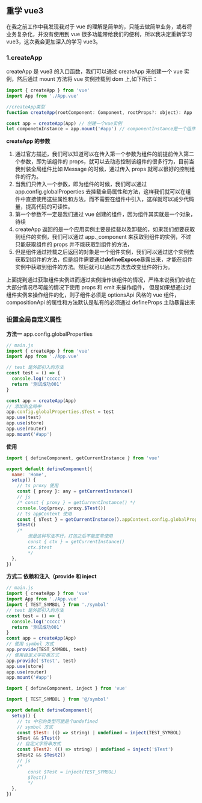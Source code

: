 

## 重学 vue3

在我之前工作中我发现我对于 vue 的理解是简单的，只能去做简单业务，或者将业务复杂化，并没有使用到 vue 很多功能带给我们的便利，所以我决定重新学习 vue3，这次我会更加深入的学习 vue3。

### 1.createApp

createApp 是 vue3 的入口函数，我们可以通过 createApp 来创建一个 vue 实例，然后通过 mount 方法将 vue 实例挂载到 dom 上,如下所示：

```javascript
import { createApp } from 'vue'
import App from './App.vue'

//createApp类型
function createApp(rootComponent: Component, rootProps?: object): App

const app = createApp(App) // 创建一个vue实例
let componetnInstance = app.mount('#app') // componentInstance是一个组件实例

```

**createApp 的参数**

1. 通过官方描述，我们可以知道可以在传入第一个参数为组件的前提前传入第二个参数，即为该组件的 props，就可以去动态控制该组件的很多行为，目前当我封装全局组件比如 Message 的时候，通过传入 props 就可以很好的控制组件的行为。
2. 当我们只传入一个参数，即为组件的时候，我们可以通过 app.config.globalProperties 去挂载全局属性和方法，这样我们就可以在组件中直接使用这些属性和方法，而不需要在组件中引入，这样就可以减少代码量，提高代码的可读性。
3. 第一个参数不一定是我们通过 vue 创建的组件，因为组件其实就是一个对象，待续
4. createApp 返回的是一个应用实例主要是挂载以及卸载的，如果我们想要获取到组件的实例，我们可以通过 app.\_component 来获取到组件的实例，不过只能获取组件的 props 并不能获取到组件的方法，
5. 但是组件通过挂载之后返回的对象是一个组件实例，我们可以通过这个实例去获取到组件的方法，但是组件需要通过**defineExpose**暴露出来，才能在组件实例中获取到组件的方法。然后就可以通过方法去改变组件的行为。

上面提到通过获取组件实例进而通过实例操作该组件的情况，严格来说我们应该在大部分情况尽可能的情况下使用 props 和 emit 来操作组件，
但是如果想通过对组件实例来操作组件的化，则子组件必须是 optionsApi 风格的 vue 组件，compositionApi 的属性和方法默认是私有的必须通过 defineProps 主动暴露出来

### 设置全局自定义属性

**方法一** app.config.globalProperties

```js
// main.js
import { createApp } from 'vue'
import App from './App.vue'

// test 是外部引入的方法
const test = () => {
  console.log('ccccc')
  return '测试成功001'
}

const app = createApp(App)
// 添加到全局中
app.config.globalProperties.$Test = test
app.use(test)
app.use(store)
app.use(router)
app.mount('#app')
```

**使用**

```js
import { defineComponent, getCurrentInstance } from 'vue'

export default defineComponent({
  name: 'Home',
  setup() {
    // ts proxy 使用
    const { proxy }: any = getCurrentInstance()
    // js
    /* const { proxy } = getCurrentInstance() */
    console.log(proxy, proxy.$Test())
    // ts appContext 使用
    const { $Test } = getCurrentInstance().appContext.config.globalProperties
    $Test()
    /*
        但是这种写法不行，打包之后不能正常使用
        const { ctx } = getCurrentInstance()
        ctx.$test
        */
  },
})
```

**方式二 依赖和注入（provide 和 inject**

```js
// main.js
import { createApp } from 'vue'
import App from './App.vue'
import { TEST_SYMBOL } from './symbol'
// test 是外部引入的方法
const test = () => {
  console.log('ccccc')
  return '测试成功001'
}
const app = createApp(App)
// 使用 symbol 方式
app.provide(TEST_SYMBOL, test)
// 使用自定义字符串方式
app.provide('$Test', test)
app.use(store)
app.use(router)
app.mount('#app')
```

```js
import { defineComponent, inject } from 'vue'

import { TEST_SYMBOL } from '@/symbol'

export default defineComponent({
  setup() {
    // ts 中它的类型可能是个undefined
    // symbol 方式
    const $Test: (() => string) | undefined = inject(TEST_SYMBOL)
    $Test && $Test()
    // 自定义字符串方式
    const $Test2: (() => string) | undefined = inject('$Test')
    $Test2 && $Test2()
    // js
    /*
        const $Test = inject(TEST_SYMBOL)
        $Test()
        */
  },
})
```
